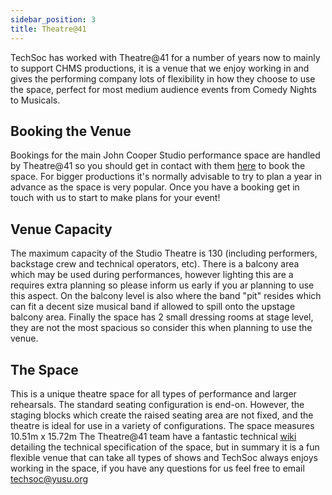 ```yaml
---
sidebar_position: 3
title: Theatre@41
---
```


TechSoc has worked with Theatre@41 for a number of years now to mainly to support CHMS productions, it is a venue that we enjoy working in and gives the performing company lots of flexibility in how they choose to use the space, perfect for most medium audience events from Comedy Nights to Musicals.

## Booking the Venue

Bookings for the main John Cooper Studio performance space are handled by Theatre@41 so you should get in contact with them [here](https://www.41monkgate.co.uk/johncooperstudio) to book the space. For bigger productions it's normally advisable to try to plan a year in advance as the space is very popular. Once you have a booking get in touch with us to start to make plans for your event!

## Venue Capacity

The maximum capacity of the Studio Theatre is 130 (including performers, backstage crew and technical operators, etc). There is a balcony area which may be used during performances, however lighting this are a requires extra planning so please inform us early if you ar planning to use this aspect. On the balcony level is also where the band "pit" resides which can fit a decent size musical band if allowed to spill onto the upstage balcony area.
Finally the space has 2 small dressing rooms at stage level, they are not the most spacious so consider this when planning to use the venue.

## The Space

This is a unique theatre space for all types of performance and larger rehearsals. The standard seating configuration is end-on. However, the staging blocks which create the raised seating area are not fixed, and the theatre is ideal for use in a variety of configurations. The space measures 10.51m x 15.72m
The Theatre@41 team have a fantastic technical [wiki](https://sites.google.com/41monkgate.co.uk/technicalwiki/) detailing the technical specification of the space, but in summary it is a fun flexible venue that can take all types of shows and TechSoc always enjoys working in the space, if you have any questions for us feel free to email [techsoc@yusu.org](mailto:techsoc@yusu.org)
